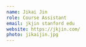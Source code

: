 ```yaml
---
name: Jikai Jin
role: Course Assistant
email: jkjin stanford edu
website: https://jkjin.com/
photo: jikaijin.jpg
---
```

